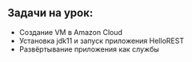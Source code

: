 ## Задачи на урок:

- Создание VM в Amazon Cloud
- Установка jdk11 и запуск приложения HelloREST
- Развёртывание приложения как службы
